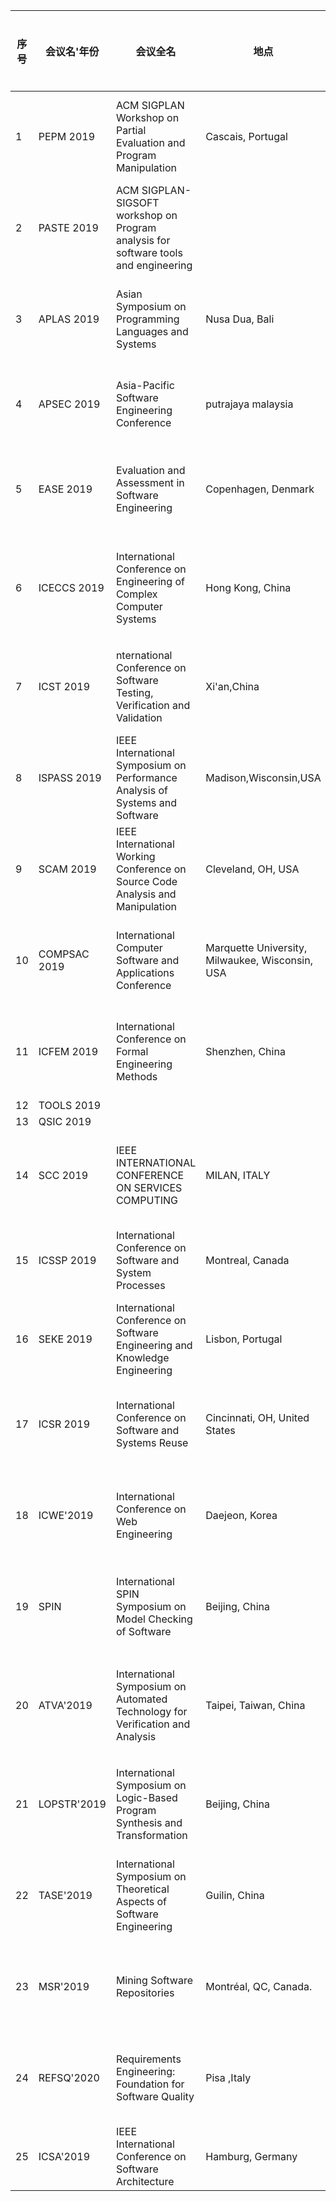 | 序号 | 会议名'年份 | 会议全名|地点              | 时间：截稿日/召开日     | “X年录用率”：录用数/投稿数=录用率 |
| ---- | ----------- | ---| -------------- | ----------------------- | --------------------------------- |
|1|PEPM 2019|ACM SIGPLAN Workshop on Partial Evaluation and Program Manipulation|Cascais, Portugal|18年12月14日/19年1月14日||
|2|PASTE 2019|ACM SIGPLAN-SIGSOFT workshop on Program analysis for software tools and engineering||
|3|APLAS 2019|Asian Symposium on Programming Languages and Systems| Nusa Dua, Bali|19年6月14日/19年12月2日||
|4|APSEC 2019|Asia-Pacific Software Engineering Conference|putrajaya malaysia|19年7月2日/19年12月2日| |
|5|EASE 2019|Evaluation and Assessment in Software Engineering|Copenhagen, Denmark|19年1月10日/19年4月14日||
|6|ICECCS 2019|International Conference on Engineering of Complex Computer Systems|Hong Kong, China|19年5月24日/19年11月10日||
|7|ICST 2019|nternational Conference on Software Testing, Verification and Validation|Xi'an,China|18年10月12日/19年4月22日||
|8|ISPASS 2019|IEEE International Symposium on Performance Analysis of Systems and Software|Madison,Wisconsin,USA|18年9月28日/19年3月24日 ||
|9|SCAM 2019|IEEE International Working Conference on Source Code Analysis and Manipulation|Cleveland, OH, USA|19年6月17日/19年9月30日||
|10|COMPSAC 2019| International Computer Software and Applications Conference|Marquette University, Milwaukee, Wisconsin, USA|19年2月14日/19年7月15日||
|11|ICFEM 2019|International Conference on Formal Engineering Methods|Shenzhen, China|19年5月21日/19年11月5日||
|12|TOOLS 2019| | | ||
|13|QSIC 2019| | | ||
|14|SCC 2019|IEEE INTERNATIONAL CONFERENCE ON SERVICES COMPUTING|MILAN, ITALY|18年12月1日/19年7月8日| |
|15|ICSSP 2019|International Conference on Software and System Processes|Montreal, Canada|19年2月1日/19年5月25日||
|16|SEKE 2019|International Conference on Software Engineering and Knowledge Engineering|Lisbon, Portugal|19年3月1日/19年6月28日||
|17|ICSR 2019|International Conference on Software and Systems Reuse|Cincinnati, OH, United States|19年1月31日/19年6月26日||
|18| ICWE'2019 |International Conference on Web Engineering |Daejeon, Korea|19年1月18日/19年6月11日     |“2018”：/=%     |
|19| SPIN |International SPIN Symposium on Model Checking of Software|Beijing, China | 19年4月19日/19年7月15日 |“2015”：/=%  |
|20| ATVA'2019 |International Symposium on Automated Technology for Verification and Analysis |Taipei, Taiwan, China|19年4月26日/19年10月28日|“2018”：/=%  |
|21| LOPSTR'2019 |International Symposium on Logic-Based Program Synthesis and Transformation|Beijing, China | 19年6月17日/19年10月8日 |“2018”：/=%  |
|22| TASE'2019 |International Symposium on Theoretical Aspects of Software Engineering|Guilin, China|19年4月30日/19年7月29日|“2018”：/=%  |
|23| MSR'2019 |Mining Software Repositories|Montréal, QC, Canada. | 19年1月29日/19年5月27日 |“2018”：/=%  |
|24| REFSQ'2020 |Requirements Engineering: Foundation for Software Quality|Pisa ,Italy|19年11月1日/20年3月24日|“2019”：/=%  |
|25| ICSA'2019 |IEEE International Conference on Software Architecture|Hamburg, Germany| 年月日/19年3月25日 |“2019”：/=%  |
